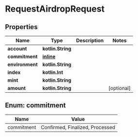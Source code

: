 
# RequestAirdropRequest

## Properties
Name | Type | Description | Notes
------------ | ------------- | ------------- | -------------
**account** | **kotlin.String** |  | 
**commitment** | [**inline**](#Commitment) |  | 
**environment** | **kotlin.String** |  | 
**index** | **kotlin.Int** |  | 
**mint** | **kotlin.String** |  | 
**amount** | **kotlin.String** |  |  [optional]


<a name="Commitment"></a>
## Enum: commitment
Name | Value
---- | -----
commitment | Confirmed, Finalized, Processed



